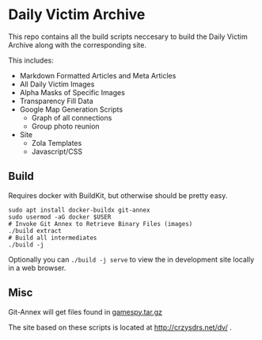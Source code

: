 # Daily Victim Archive

This repo contains all the build scripts neccesary to build the Daily Victim Archive along with the corresponding site.

This includes:
* Markdown Formatted Articles and Meta Articles
* All Daily Victim Images
* Alpha Masks of Specific Images
* Transparency Fill Data
* Google Map Generation Scripts
  * Graph of all connections
  * Group photo reunion
* Site
  * Zola Templates
  * Javascript/CSS

## Build

Requires docker with BuildKit, but otherwise should be pretty easy.

```
sudo apt install docker-buildx git-annex
sudo usermod -aG docker $USER
# Invoke Git Annex to Retrieve Binary Files (images)
./build extract
# Build all intermediates
./build -j
```

Optionally you can ```./build -j serve``` to view the in development
site locally in a web browser.

## Misc

Git-Annex will get files found in [gamespy.tar.gz](https://crzysdrs.net/gamespy.tar.gz)

The site based on these scripts is located at http://crzysdrs.net/dv/ .

